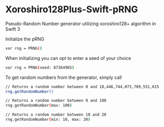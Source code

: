 # Xoroshiro128Plus-Swift-pRNG
Pseudo-Random Number generator utilizing xoroshiro128+ algorithm in Swift 3


Iniitalize the pRNG
```sh
var rng = PRNG()
```

When initializing you can opt to enter a seed of your choice 
```sh
var rng = PRNG(seed: 87364965)
```

To get random numbers from the generator, simply call 
```sh
// Returns a random number between 0 and 18,446,744,073,709,551,615
rng.getRandomNumber()

// Returns a random number between 0 and 100
rng.getRandomNumber(max: 100)

// Returns a random number between 10 and 20
rng.getRandomNumber(min: 10, max: 20)
```
